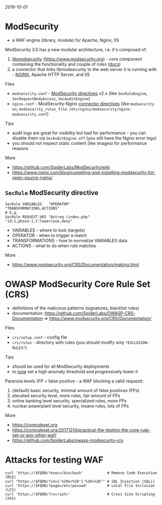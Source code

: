 *2019-10-01*

# ModSecurity

* a WAF engine (library, module) for Apache, Nginx, IIS

ModSecurity 3.0 has a new modular architecture, i.e. it's composed of:

1. [libmodsecurity](https://github.com/SpiderLabs/ModSecurity) (https://www.modsecurity.org) - core component containing the functionality and couple of rules ([docs](https://github.com/SpiderLabs/ModSecurity/wiki))
2. a connector that links libmodsecurity to the web server it is running with - [NGINX](https://github.com/SpiderLabs/ModSecurity-nginx), Apache HTTP Server, and IIS

Files

* `modsecurity.conf` - [ModSecurity directives](https://github.com/SpiderLabs/ModSecurity/wiki/Reference-Manual-%28v2.x%29#Configuration_Directives) v2.x (like `SecRuleEngine`, `SecRequestBodyAccess`, `SecAuditEngine`)
* `nginx.conf` - ModSecurity-Nginx [connector directives](https://github.com/SpiderLabs/ModSecurity-nginx#usage) (like `modsecurity on`, `modsecurity_rules_file /etc/nginx/modsecurity/nginx-modsecurity.conf`)

Tips

* audit logs are great for visibility but bad for performance - you can disable them via `SecAuditEngine off` (you still have the Nginx error logs)
* you should not inspect static content (like images) for performance reasons

More

* https://github.com/SpiderLabs/ModSecurity/wiki
* https://www.nginx.com/blog/compiling-and-installing-modsecurity-for-open-source-nginx/

## `SecRule` ModSecurity directive

```
SecRule VARIABLES   "OPERATOR"                "TRANSFORMATIONS,ACTIONS"
# E.g.
SecRule REQUEST_URI "@streq /index.php" "id:1,phase:1,t:lowercase,deny"
```

* VARIABLES - where to look (targets)
* OPERATOR - when to trigger a match
* TRANSFORMATIONS - how to normalize VARIABLES data
* ACTIONS - what to do when rule matches

More

* https://www.modsecurity.org/CRS/Documentation/making.html

# OWASP ModSecurity Core Rule Set (CRS)

* definitions of the malicious patterns (signatures, blacklist rules)
* documentation: https://github.com/SpiderLabs/OWASP-CRS-Documentation => https://www.modsecurity.org/CRS/Documentation/

Files

* `crs/setup.conf` - config file
* `crs/rules` - directory with rules (you should modify only `*EXCLUSION-RULES*`)

Tips

* should be used for all ModSecurity deployments
* to [tune](https://www.oreilly.com/ideas/how-to-tune-your-waf-installation-to-reduce-false-positives
) set a high anomaly threshold and progressively lower it

Paranoia levels (FP = false positive - a WAF blocking a valid request):

1. (default) basic security, minimal amount of false positives (FPs)
2. elevated security level, more rules, fair amount of FPs
3. online banking level security, specialized rules, more FPs
4. nuclear powerplant level security, insane rules, lots of FPs

More

* https://coreruleset.org
* https://coreruleset.org/20171214/practical-ftw-testing-the-core-rule-set-or-any-other-waf/
* https://github.com/SpiderLabs/owasp-modsecurity-crs

# Attacks for testing WAF

```
curl 'https://$FQDN/?exec=/bin/bash'           # Remove Code Execution (RCE)
curl "https://$FQDN/?id=1'%20or%20'1'%20=%20'" # SQL Injection (SQLi)
curl 'https://$FQDN/?page=/etc/passwd'         # Local File Inclusion (LFI)
curl 'https://$FQDN/?<script>'                 # Cross Site Scripting (XSS)
```
